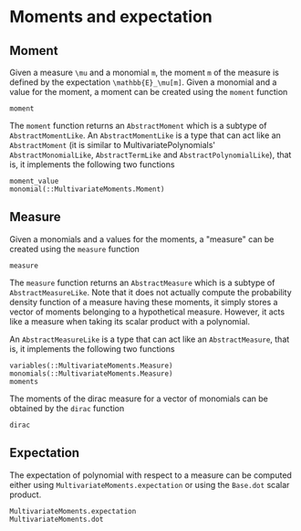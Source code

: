 # Moments and expectation

## Moment

Given a measure ``\mu`` and a monomial ``m``, the moment ``m`` of the measure is defined by the expectation ``\mathbb{E}_\mu[m]``.
Given a monomial and a value for the moment, a moment can be created using the `moment` function
```@docs
moment
```
The `moment` function returns an `AbstractMoment` which is a subtype of `AbstractMomentLike`.
An `AbstractMomentLike` is a type that can act like an `AbstractMoment` (it is similar to MultivariatePolynomials' `AbstractMonomialLike`, `AbstractTermLike` and `AbstractPolynomialLike`),
that is, it implements the following two functions
```@docs
moment_value
monomial(::MultivariateMoments.Moment)
```

## Measure

Given a monomials and a values for the moments, a "measure" can be created using the `measure` function
```@docs
measure
```
The `measure` function returns an `AbstractMeasure` which is a subtype of `AbstractMeasureLike`.
Note that it does not actually compute the probability density function of a measure having these moments, it simply stores a vector of moments belonging to a hypothetical measure.
However, it acts like a measure when taking its scalar product with a polynomial.

An `AbstractMeasureLike` is a type that can act like an `AbstractMeasure`,
that is, it implements the following two functions
```@docs
variables(::MultivariateMoments.Measure)
monomials(::MultivariateMoments.Measure)
moments
```

The moments of the dirac measure for a vector of monomials can be obtained by the `dirac` function
```@docs
dirac
```

## Expectation

The expectation of polynomial with respect to a measure can be computed either using `MultivariateMoments.expectation` or using the `Base.dot` scalar product.
```@docs
MultivariateMoments.expectation
MultivariateMoments.dot
```

